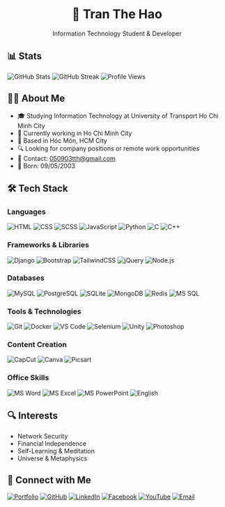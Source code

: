 # <div align="center">👋 Tran The Hao</div>
<div align="center">Information Technology Student & Developer</div>


## 📊 Stats
![GitHub Stats](https://github-readme-stats.vercel.app/api?username=050903&show_icons=true&theme=radical)
![GitHub Streak](https://github-readme-streak-stats.herokuapp.com/?user=050903&theme=radical)
![Profile Views](https://komarev.com/ghpvc/?username=050903&color=blue)

## 🧑‍💻 About Me
- 🎓 Studying Information Technology at University of Transport Ho Chi Minh City
- 💼 Currently working in Ho Chi Minh City
- 📍 Based in Hóc Môn, HCM City
- 🔍 Looking for company positions or remote work opportunities
- 📧 Contact: [050903tth@gmail.com](mailto:050903tth@gmail.com)
- 🎂 Born: 09/05/2003

## 🛠️ Tech Stack
### Languages
![HTML](https://img.shields.io/badge/HTML-Expert-orange?logo=html5)
![CSS](https://img.shields.io/badge/CSS-Intermediate-blue?logo=css3)
![SCSS](https://img.shields.io/badge/SCSS-Intermediate-pink?logo=sass)
![JavaScript](https://img.shields.io/badge/JavaScript-Basic-yellow?logo=javascript)
![Python](https://img.shields.io/badge/Python-Basic-blue?logo=python)
![C](https://img.shields.io/badge/C-Basic-blue?logo=c)
![C++](https://img.shields.io/badge/C++-Basic-blue?logo=cplusplus)

### Frameworks & Libraries
![Django](https://img.shields.io/badge/Django-Framework-green?logo=django)
![Bootstrap](https://img.shields.io/badge/Bootstrap-UI-purple?logo=bootstrap)
![TailwindCSS](https://img.shields.io/badge/TailwindCSS-UI-0ea5e9?logo=tailwindcss)
![jQuery](https://img.shields.io/badge/jQuery-Library-blue?logo=jquery)
![Node.js](https://img.shields.io/badge/Node.js-Runtime-green?logo=node.js)

### Databases
![MySQL](https://img.shields.io/badge/MySQL-Database-blue?logo=mysql)
![PostgreSQL](https://img.shields.io/badge/PostgreSQL-Database-blue?logo=postgresql)
![SQLite](https://img.shields.io/badge/SQLite-Database-blue?logo=sqlite)
![MongoDB](https://img.shields.io/badge/MongoDB-Database-green?logo=mongodb)
![Redis](https://img.shields.io/badge/Redis-Database-red?logo=redis)
![MS SQL](https://img.shields.io/badge/MSSQL-Database-blue?logo=microsoftsqlserver)

### Tools & Technologies
![Git](https://img.shields.io/badge/Git-Version_Control-red?logo=git)
![Docker](https://img.shields.io/badge/Docker-Container-blue?logo=docker)
![VS Code](https://img.shields.io/badge/VS_Code-Editor-blue?logo=visualstudiocode)
![Selenium](https://img.shields.io/badge/Selenium-Testing-green?logo=selenium)
![Unity](https://img.shields.io/badge/Unity-Game_Dev-black?logo=unity)
![Photoshop](https://img.shields.io/badge/Photoshop-Design-blue?logo=adobephotoshop)

### Content Creation
![CapCut](https://img.shields.io/badge/CapCut-Editing-lightgrey?logo=capcut)
![Canva](https://img.shields.io/badge/Canva-Design-blue?logo=canva)
![Picsart](https://img.shields.io/badge/Picsart-Creative-magenta?logo=picsart)

### Office Skills
![MS Word](https://img.shields.io/badge/Word-Office-blue?logo=microsoftword)
![MS Excel](https://img.shields.io/badge/Excel-Office-green?logo=microsoftexcel)
![MS PowerPoint](https://img.shields.io/badge/PowerPoint-Office-red?logo=microsoftpowerpoint)
![English](https://img.shields.io/badge/English-Intermediate-yellow?logo=polywork)

## 🔍 Interests
- Network Security
- Financial Independence
- Self-Learning & Meditation
- Universe & Metaphysics


## 🔗 Connect with Me
[![Portfolio](https://img.shields.io/badge/Portfolio-Visit_Site-blue?style=for-the-badge&logo=googlechrome)](https://sites.google.com/view/tranthehaoportfolio)
[![GitHub](https://img.shields.io/badge/GitHub-050903-black?style=for-the-badge&logo=github)](https://github.com/050903)
[![LinkedIn](https://img.shields.io/badge/LinkedIn-Trần_Thế_Hảo-blue?style=for-the-badge&logo=linkedin)](https://linkedin.com/in/hảo-trần-thế-507026290)
[![Facebook](https://img.shields.io/badge/Facebook-Trần_Thế_Hảo-blue?style=for-the-badge&logo=facebook)](https://fb.com/trần%20thế%20hảo)
[![YouTube](https://img.shields.io/badge/YouTube-Hảo_Trần_Thế-red?style=for-the-badge&logo=youtube)](https://www.youtube.com/c/hảo%20trần%20thế)
[![Email](https://img.shields.io/badge/Email-Contact_Me-blue?style=for-the-badge&logo=gmail)](mailto:050903tth@gmail.com)
